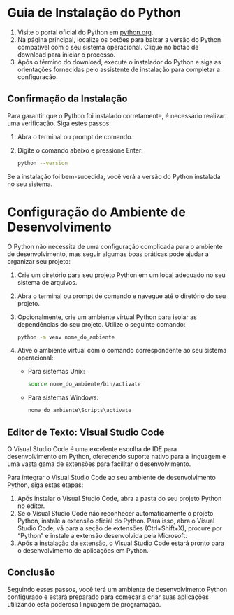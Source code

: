 # Guia de Instalação do Python

1. Visite o portal oficial do Python em [python.org](https://www.python.org).
2. Na página principal, localize os botões para baixar a versão do Python compatível com o seu sistema operacional. Clique no botão de download para iniciar o processo.
3. Após o término do download, execute o instalador do Python e siga as orientações fornecidas pelo assistente de instalação para completar a configuração.

## Confirmação da Instalação

Para garantir que o Python foi instalado corretamente, é necessário realizar uma verificação. Siga estes passos:
1. Abra o terminal ou prompt de comando.
2. Digite o comando abaixo e pressione Enter:

   ```sh
   python --version
   ```

Se a instalação foi bem-sucedida, você verá a versão do Python instalada no seu sistema.


# Configuração do Ambiente de Desenvolvimento

O Python não necessita de uma configuração complicada para o ambiente de desenvolvimento, mas seguir algumas boas práticas pode ajudar a organizar seu projeto:

1. Crie um diretório para seu projeto Python em um local adequado no seu sistema de arquivos.
2. Abra o terminal ou prompt de comando e navegue até o diretório do seu projeto.
3. Opcionalmente, crie um ambiente virtual Python para isolar as dependências do seu projeto. Utilize o seguinte comando:

   ```sh
   python -m venv nome_do_ambiente
   ```

4. Ative o ambiente virtual com o comando correspondente ao seu sistema operacional:

   - Para sistemas Unix:

     ```sh
     source nome_do_ambiente/bin/activate
     ```

   - Para sistemas Windows:

     ```sh
     nome_do_ambiente\Scripts\activate
     ```

## Editor de Texto: Visual Studio Code

O Visual Studio Code é uma excelente escolha de IDE para desenvolvimento em Python, oferecendo suporte nativo para a linguagem e uma vasta gama de extensões para facilitar o desenvolvimento.

Para integrar o Visual Studio Code ao seu ambiente de desenvolvimento Python, siga estas etapas:

1. Após instalar o Visual Studio Code, abra a pasta do seu projeto Python no editor.
2. Se o Visual Studio Code não reconhecer automaticamente o projeto Python, instale a extensão oficial do Python. Para isso, abra o Visual Studio Code, vá para a seção de extensões (Ctrl+Shift+X), procure por “Python” e instale a extensão desenvolvida pela Microsoft.
3. Após a instalação da extensão, o Visual Studio Code estará pronto para o desenvolvimento de aplicações em Python.

## Conclusão

Seguindo esses passos, você terá um ambiente de desenvolvimento Python configurado e estará preparado para começar a criar suas aplicações utilizando esta poderosa linguagem de programação.